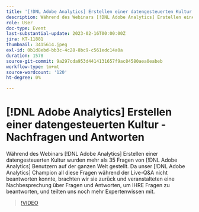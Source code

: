 ```yaml
---
title: '[!DNL Adobe Analytics] Erstellen einer datengesteuerten Kultur - Nachfragen und Antworten'
description: Während des Webinars [!DNL Adobe Analytics] Erstellen einer datengesteuerten Kultur wurden von  [!DNL Adobe Analytics] Benutzern weltweit über 35 Fragen gestellt. Da unser [!DNL Adobe Analytics] Champion nicht alle Fragen beantworten konnte, haben wir sie wieder aufgenommen und eine Nachbesprechung über Fragen und Antworten veranstaltet, um Ihre Fragen zu beantworten und noch mehr Fachwissen zu teilen.
role: User
doc-type: Event
last-substantial-update: 2023-02-16T00:00:00Z
jira: KT-11881
thumbnail: 3415614.jpeg
exl-id: 0b1d8ebd-bb3c-4c28-8bc9-c561edc14a0a
duration: 1578
source-git-commit: 9a297cda953d4414131657f9ac84580aea0eabeb
workflow-type: tm+mt
source-wordcount: '120'
ht-degree: 0%

---
```


# [!DNL Adobe Analytics] Erstellen einer datengesteuerten Kultur - Nachfragen und Antworten

Während des Webinars [!DNL Adobe Analytics] Erstellen einer datengesteuerten Kultur wurden mehr als 35 Fragen von [!DNL Adobe Analytics] Benutzern auf der ganzen Welt gestellt. Da unser [!DNL Adobe Analytics] Champion all diese Fragen während der Live-Q&amp;A nicht beantworten konnte, brachten wir sie zurück und veranstalteten eine Nachbesprechung über Fragen und Antworten, um IHRE Fragen zu beantworten, und teilten uns noch mehr Expertenwissen mit.

>[!VIDEO](https://video.tv.adobe.com/v/3415614/?quality=12&learn=on)
